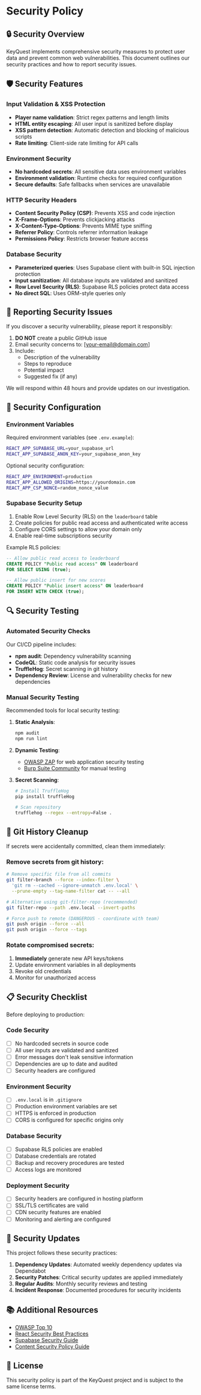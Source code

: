 # Security Policy

## 🔒 Security Overview

KeyQuest implements comprehensive security measures to protect user data and prevent common web vulnerabilities. This document outlines our security practices and how to report security issues.

## 🛡️ Security Features

### Input Validation & XSS Protection
- **Player name validation**: Strict regex patterns and length limits
- **HTML entity escaping**: All user input is sanitized before display
- **XSS pattern detection**: Automatic detection and blocking of malicious scripts
- **Rate limiting**: Client-side rate limiting for API calls

### Environment Security
- **No hardcoded secrets**: All sensitive data uses environment variables
- **Environment validation**: Runtime checks for required configuration
- **Secure defaults**: Safe fallbacks when services are unavailable

### HTTP Security Headers
- **Content Security Policy (CSP)**: Prevents XSS and code injection
- **X-Frame-Options**: Prevents clickjacking attacks
- **X-Content-Type-Options**: Prevents MIME type sniffing
- **Referrer Policy**: Controls referrer information leakage
- **Permissions Policy**: Restricts browser feature access

### Database Security
- **Parameterized queries**: Uses Supabase client with built-in SQL injection protection
- **Input sanitization**: All database inputs are validated and sanitized
- **Row Level Security (RLS)**: Supabase RLS policies protect data access
- **No direct SQL**: Uses ORM-style queries only

## 🚨 Reporting Security Issues

If you discover a security vulnerability, please report it responsibly:

1. **DO NOT** create a public GitHub issue
2. Email security concerns to: [your-email@domain.com]
3. Include:
   - Description of the vulnerability
   - Steps to reproduce
   - Potential impact
   - Suggested fix (if any)

We will respond within 48 hours and provide updates on our investigation.

## 🔧 Security Configuration

### Environment Variables
Required environment variables (see `.env.example`):
```bash
REACT_APP_SUPABASE_URL=your_supabase_url
REACT_APP_SUPABASE_ANON_KEY=your_supabase_anon_key
```

Optional security configuration:
```bash
REACT_APP_ENVIRONMENT=production
REACT_APP_ALLOWED_ORIGINS=https://yourdomain.com
REACT_APP_CSP_NONCE=random_nonce_value
```

### Supabase Security Setup
1. Enable Row Level Security (RLS) on the `leaderboard` table
2. Create policies for public read access and authenticated write access
3. Configure CORS settings to allow your domain only
4. Enable real-time subscriptions security

Example RLS policies:
```sql
-- Allow public read access to leaderboard
CREATE POLICY "Public read access" ON leaderboard
FOR SELECT USING (true);

-- Allow public insert for new scores
CREATE POLICY "Public insert access" ON leaderboard
FOR INSERT WITH CHECK (true);
```

## 🔍 Security Testing

### Automated Security Checks
Our CI/CD pipeline includes:
- **npm audit**: Dependency vulnerability scanning
- **CodeQL**: Static code analysis for security issues
- **TruffleHog**: Secret scanning in git history
- **Dependency Review**: License and vulnerability checks for new dependencies

### Manual Security Testing
Recommended tools for local security testing:

1. **Static Analysis**:
   ```bash
   npm audit
   npm run lint
   ```

2. **Dynamic Testing**:
   - [OWASP ZAP](https://www.zaproxy.org/) for web application security testing
   - [Burp Suite Community](https://portswigger.net/burp/communitydownload) for manual testing

3. **Secret Scanning**:
   ```bash
   # Install TruffleHog
   pip install truffleHog
   
   # Scan repository
   trufflehog --regex --entropy=False .
   ```

## 🧹 Git History Cleanup

If secrets were accidentally committed, clean them immediately:

### Remove secrets from git history:
```bash
# Remove specific file from all commits
git filter-branch --force --index-filter \
  'git rm --cached --ignore-unmatch .env.local' \
  --prune-empty --tag-name-filter cat -- --all

# Alternative using git-filter-repo (recommended)
git filter-repo --path .env.local --invert-paths

# Force push to remote (DANGEROUS - coordinate with team)
git push origin --force --all
git push origin --force --tags
```

### Rotate compromised secrets:
1. **Immediately** generate new API keys/tokens
2. Update environment variables in all deployments
3. Revoke old credentials
4. Monitor for unauthorized access

## 📋 Security Checklist

Before deploying to production:

### Code Security
- [ ] No hardcoded secrets in source code
- [ ] All user inputs are validated and sanitized
- [ ] Error messages don't leak sensitive information
- [ ] Dependencies are up to date and audited
- [ ] Security headers are configured

### Environment Security
- [ ] `.env.local` is in `.gitignore`
- [ ] Production environment variables are set
- [ ] HTTPS is enforced in production
- [ ] CORS is configured for specific origins only

### Database Security
- [ ] Supabase RLS policies are enabled
- [ ] Database credentials are rotated
- [ ] Backup and recovery procedures are tested
- [ ] Access logs are monitored

### Deployment Security
- [ ] Security headers are configured in hosting platform
- [ ] SSL/TLS certificates are valid
- [ ] CDN security features are enabled
- [ ] Monitoring and alerting are configured

## 🔄 Security Updates

This project follows these security practices:

1. **Dependency Updates**: Automated weekly dependency updates via Dependabot
2. **Security Patches**: Critical security updates are applied immediately
3. **Regular Audits**: Monthly security reviews and testing
4. **Incident Response**: Documented procedures for security incidents

## 📚 Additional Resources

- [OWASP Top 10](https://owasp.org/www-project-top-ten/)
- [React Security Best Practices](https://snyk.io/blog/10-react-security-best-practices/)
- [Supabase Security Guide](https://supabase.com/docs/guides/auth/row-level-security)
- [Content Security Policy Guide](https://developer.mozilla.org/en-US/docs/Web/HTTP/CSP)

## 📄 License

This security policy is part of the KeyQuest project and is subject to the same license terms.
